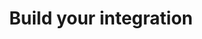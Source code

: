 ---
title: 'Build your integration'
breadcrumb_title: "Integrations"
layout: 'block'
meta_title: 'Payment integrations - MultiSafepay Docs'

logo: '/svgs/Integrations.svg'
short_description: 'Choose from our plugins, apps, and core integrations and test payments.'
weight: 30
---